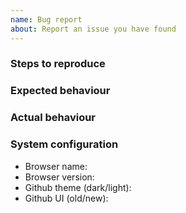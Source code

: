 ```yaml
---
name: Bug report
about: Report an issue you have found
---
```


### Steps to reproduce

<!-- Tell us which steps you have done to trigger the issue -->

### Expected behaviour

<!-- Tell us what should happen -->

### Actual behaviour

<!-- Tell us what happens instead -->

### System configuration

* Browser name:
* Browser version:
* Github theme (dark/light):
* Github UI (old/new):
